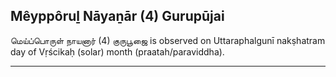 ## Mêyppôruḻ Nāyaṉār (4) Gurupūjai
மெய்ப்பொருள் நாயனார் (4) குருபூஜை is observed on Uttaraphalgunī nakṣhatram day of Vṛścikaḥ (solar) month (praatah/paraviddha).



---
